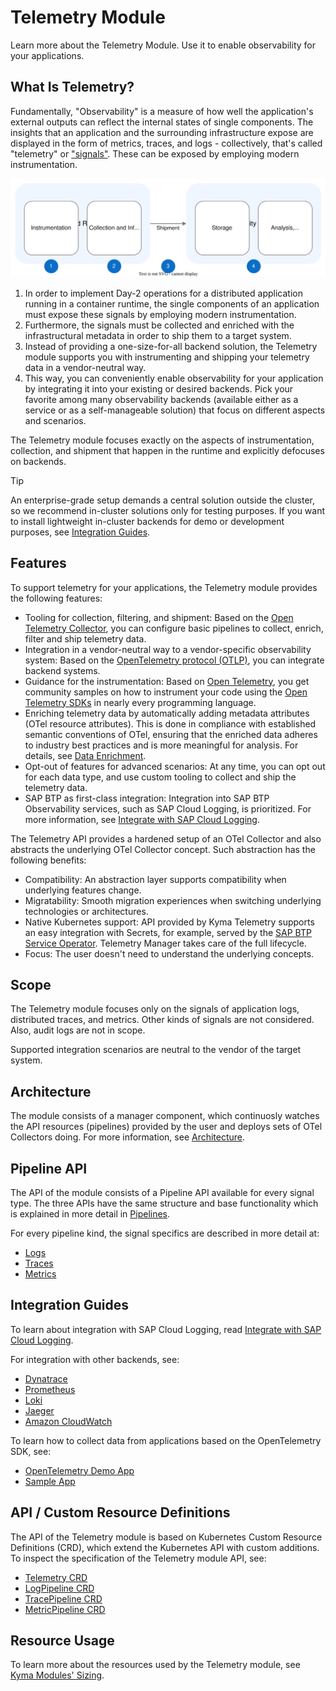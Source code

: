 # Telemetry Module

Learn more about the Telemetry Module. Use it to enable observability for your applications.

## What Is Telemetry?

Fundamentally, "Observability" is a measure of how well the application's external outputs can reflect the internal states of single components. The insights that an application and the surrounding infrastructure expose are displayed in the form of metrics, traces, and logs - collectively, that's called "telemetry" or ["signals"](https://opentelemetry.io/docs/concepts/signals/). These can be exposed by employing modern instrumentation.

![Stages of Observability](./assets/telemetry-stages.drawio.svg)

1. In order to implement Day-2 operations for a distributed application running in a container runtime, the single components of an application must expose these signals by employing modern instrumentation.
2. Furthermore, the signals must be collected and enriched with the infrastructural metadata in order to ship them to a target system.
3. Instead of providing a one-size-for-all backend solution, the Telemetry module supports you with instrumenting and shipping your telemetry data in a vendor-neutral way.
4. This way, you can conveniently enable observability for your application by integrating it into your existing or desired backends. Pick your favorite among many observability backends (available either as a service or as a self-manageable solution) that focus on different aspects and scenarios.

The Telemetry module focuses exactly on the aspects of instrumentation, collection, and shipment that happen in the runtime and explicitly defocuses on backends.

> [!TIP]
> An enterprise-grade setup demands a central solution outside the cluster, so we recommend in-cluster solutions only for testing purposes. If you want to install lightweight in-cluster backends for demo or development purposes, see [Integration Guides](#integration-guides).

## Features

To support telemetry for your applications, the Telemetry module provides the following features:

- Tooling for collection, filtering, and shipment: Based on the [Open Telemetry Collector](https://opentelemetry.io/docs/collector/), you can configure basic pipelines to collect, enrich, filter and ship telemetry data.
- Integration in a vendor-neutral way to a vendor-specific observability system: Based on the [OpenTelemetry protocol (OTLP)](https://opentelemetry.io/docs/reference/specification/protocol/), you can integrate backend systems.
- Guidance for the instrumentation: Based on [Open Telemetry](https://opentelemetry.io/), you get community samples on how to instrument your code using the [Open Telemetry SDKs](https://opentelemetry.io/docs/instrumentation/) in nearly every programming language.
- Enriching telemetry data by automatically adding metadata attributes (OTel resource attributes). This is done in compliance with established semantic conventions of OTel, ensuring that the enriched data adheres to industry best practices and is more meaningful for analysis. For details, see [Data Enrichment](./pipelines/enrichment.md).
- Opt-out of features for advanced scenarios: At any time, you can opt out for each data type, and use custom tooling to collect and ship the telemetry data.
- SAP BTP as first-class integration: Integration into SAP BTP Observability services, such as SAP Cloud Logging, is prioritized. For more information, see [Integrate with SAP Cloud Logging](integration/sap-cloud-logging/README.md).

The Telemetry API provides a hardened setup of an OTel Collector and also abstracts the underlying OTel Collector concept. Such abstraction has the following benefits:

- Compatibility: An abstraction layer supports compatibility when underlying features change.
- Migratability: Smooth migration experiences when switching underlying technologies or architectures.
- Native Kubernetes support: API provided by Kyma Telemetry supports an easy integration with Secrets, for example, served by the [SAP BTP Service Operator](https://github.com/SAP/sap-btp-service-operator#readme). Telemetry Manager takes care of the full lifecycle.
- Focus: The user doesn't need to understand the underlying concepts.

## Scope

The Telemetry module focuses only on the signals of application logs, distributed traces, and metrics. Other kinds of signals are not considered. Also, audit logs are not in scope.

Supported integration scenarios are neutral to the vendor of the target system.

## Architecture

The module consists of a manager component, which continuosly watches the API resources (pipelines) provided by the user and deploys sets of OTel Collectors doing. For more information, see [Architecture](architecture.md).

## Pipeline API

The API of the module consists of a Pipeline API available for every signal type. The three APIs have the same structure and base functionality which is explained in more detail in [Pipelines](pipelines/README.md).

For every pipeline kind, the signal specifics are described in more detail at:

- [Logs](./logs/README.md)
- [Traces](./traces/README.md)
- [Metrics](./metrics/README.md)

## Integration Guides

To learn about integration with SAP Cloud Logging, read [Integrate with SAP Cloud Logging](./integration/sap-cloud-logging/README.md). <!--- replace with Help Portal link once published? --->

For integration with other backends, see:

- [Dynatrace](./integration/dynatrace/README.md)
- [Prometheus](./integration/prometheus/README.md)
- [Loki](./integration/loki/README.md)
- [Jaeger](./integration/jaeger/README.md)
- [Amazon CloudWatch](./integration/aws-cloudwatch/README.md)

To learn how to collect data from applications based on the OpenTelemetry SDK, see:

- [OpenTelemetry Demo App](./integration/opentelemetry-demo/README.md)
- [Sample App](./integration/sample-app/)

## API / Custom Resource Definitions

The API of the Telemetry module is based on Kubernetes Custom Resource Definitions (CRD), which extend the Kubernetes API with custom additions. To inspect the specification of the Telemetry module API, see:

- [Telemetry CRD](./resources/01-telemetry.md)
- [LogPipeline CRD](./resources/02-logpipeline.md)
- [TracePipeline CRD](./resources/04-tracepipeline.md)
- [MetricPipeline CRD](./resources/05-metricpipeline.md)

## Resource Usage

To learn more about the resources used by the Telemetry module, see [Kyma Modules' Sizing](https://help.sap.com/docs/btp/sap-business-technology-platform/kyma-modules-sizing#telemetry).
